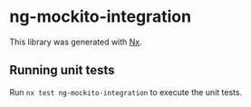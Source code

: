 # ng-mockito-integration

This library was generated with [Nx](https://nx.dev).

## Running unit tests

Run `nx test ng-mockito-integration` to execute the unit tests.
